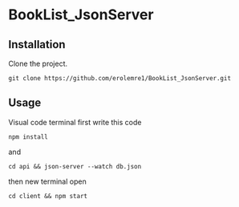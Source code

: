 # BookList_JsonServer


## Installation
Clone the project.
```
git clone https://github.com/erolemre1/BookList_JsonServer.git
```

## Usage
Visual code terminal first write this code
```
npm install

```
and
```
cd api && json-server --watch db.json
```
then new terminal open
```
cd client && npm start
```

